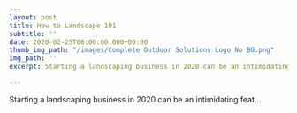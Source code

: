 ```yaml
---
layout: post
title: How to Landscape 101
subtitle: ''
date: 2020-02-25T06:00:00.000+00:00
thumb_img_path: "/images/Complete Outdoor Solutions Logo No BG.png"
img_path: ''
excerpt: Starting a landscaping business in 2020 can be an intimidating feat...

---
```

Starting a landscaping business in 2020 can be an intimidating feat...